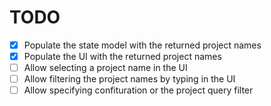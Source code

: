 # TODO

- [x] Populate the state model with the returned project names
- [x] Populate the UI with the returned project names
- [ ] Allow selecting a project name in the UI
- [ ] Allow filtering the project names by typing in the UI
- [ ] Allow specifying confituration or the project query filter
